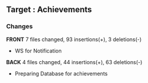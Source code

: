 ## Target : Achievements

### Changes
**FRONT** 7 files changed, 93 insertions(+), 3 deletions(-)

+ WS for Notification

**BACK** 4 files changed, 44 insertions(+), 63 deletions(-)

- Preparing Database for achievements
